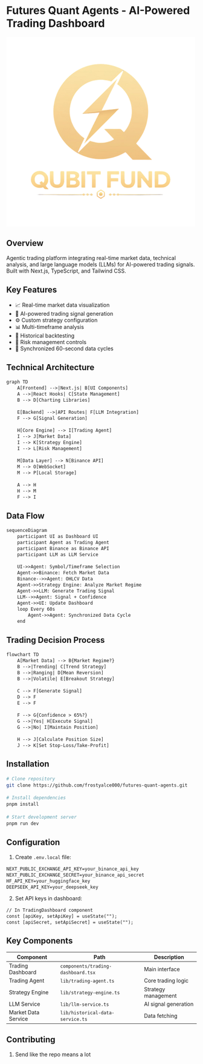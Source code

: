 # Futures Quant Agents - AI-Powered Trading Dashboard

![Dashboard Preview](public/images/qubit-logo.png)

## Overview
Agentic trading platform integrating real-time market data, technical analysis, and large language models (LLMs) for AI-powered trading signals. Built with Next.js, TypeScript, and Tailwind CSS.

## Key Features
- 📈 Real-time market data visualization
- 🤖 AI-powered trading signal generation
- ⚙️ Custom strategy configuration
- 📊 Multi-timeframe analysis
- 🧪 Historical backtesting
- 🚦 Risk management controls
- 🔄 Synchronized 60-second data cycles

## Technical Architecture
```mermaid
graph TD
    A[Frontend] -->|Next.js| B[UI Components]
    A -->|React Hooks| C[State Management]
    B --> D[Charting Libraries]
    
    E[Backend] -->|API Routes| F[LLM Integration]
    F --> G[Signal Generation]
    
    H[Core Engine] --> I[Trading Agent]
    I --> J[Market Data]
    I --> K[Strategy Engine]
    I --> L[Risk Management]
    
    M[Data Layer] --> N[Binance API]
    M --> O[WebSocket]
    M --> P[Local Storage]
    
    A --> H
    H --> M
    F --> I
```

## Data Flow
```mermaid
sequenceDiagram
    participant UI as Dashboard UI
    participant Agent as Trading Agent
    participant Binance as Binance API
    participant LLM as LLM Service
    
    UI->>Agent: Symbol/Timeframe Selection
    Agent->>Binance: Fetch Market Data
    Binance-->>Agent: OHLCV Data
    Agent->>Strategy Engine: Analyze Market Regime
    Agent->>LLM: Generate Trading Signal
    LLM-->>Agent: Signal + Confidence
    Agent->>UI: Update Dashboard
    loop Every 60s
        Agent->>Agent: Synchronized Data Cycle
    end
```

## Trading Decision Process
```mermaid
flowchart TD
    A[Market Data] --> B{Market Regime?}
    B -->|Trending| C[Trend Strategy]
    B -->|Ranging| D[Mean Reversion]
    B -->|Volatile| E[Breakout Strategy]
    
    C --> F[Generate Signal]
    D --> F
    E --> F
    
    F --> G{Confidence > 65%?}
    G -->|Yes| H[Execute Signal]
    G -->|No| I[Maintain Position]
    
    H --> J[Calculate Position Size]
    J --> K[Set Stop-Loss/Take-Profit]
```

## Installation
```bash
# Clone repository
git clone https://github.com/frostyalce000/futures-quant-agents.git

# Install dependencies
pnpm install

# Start development server
pnpm run dev
```

## Configuration
1. Create `.env.local` file:
```env
NEXT_PUBLIC_EXCHANGE_API_KEY=your_binance_api_key
NEXT_PUBLIC_EXCHANGE_SECRET=your_binance_api_secret
HF_API_KEY=your_huggingface_key
DEEPSEEK_API_KEY=your_deepseek_key
```

2. Set API keys in dashboard:
```tsx
// In TradingDashboard component
const [apiKey, setApiKey] = useState("");
const [apiSecret, setApiSecret] = useState("");
```

## Key Components
| Component | Path | Description |
|----------|------|-------------|
| Trading Dashboard | `components/trading-dashboard.tsx` | Main interface |
| Trading Agent | `lib/trading-agent.ts` | Core trading logic |
| Strategy Engine | `lib/strategy-engine.ts` | Strategy management |
| LLM Service | `lib/llm-service.ts` | AI signal generation |
| Market Data Service | `lib/historical-data-service.ts` | Data fetching |

## Contributing
1. Send like the repo means a lot 
